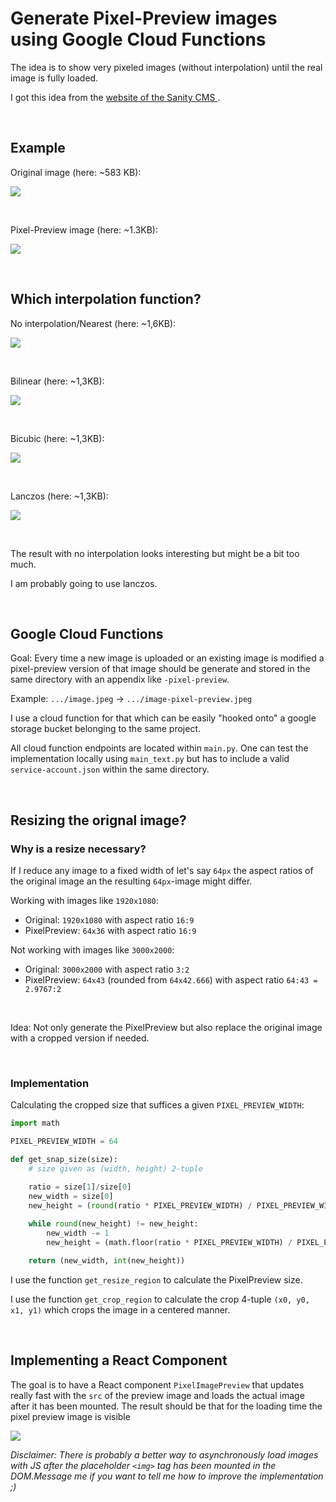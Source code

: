 
# Generate Pixel-Preview images using Google Cloud Functions 

The idea is to show very pixeled images (without interpolation) until 
the real image is fully loaded.

I got this idea from the [website of the Sanity CMS ](https://www.sanity.io/blog).

<br/>

## Example 

Original image (here: ~583 KB):

![](examples/tmp-crop.jpg)

<br/>

Pixel-Preview image (here: ~1.3KB):

![](examples/tmp-pixel-lanczos.jpg)

<br/>

## Which interpolation function?

No interpolation/Nearest (here: ~1,6KB):

![](examples/tmp-pixel-nearest.jpg)

<br/>

Bilinear (here: ~1,3KB):

![](examples/tmp-pixel-bilinear.jpg)

<br/>

Bicubic (here: ~1,3KB):

![](examples/tmp-pixel-bicubic.jpg)

<br/>

Lanczos (here: ~1,3KB):

![](examples/tmp-pixel-lanczos.jpg)

<br/>

The result with no interpolation looks interesting but might be a bit too much.

I am probably going to use lanczos.

<br/>

## Google Cloud Functions

Goal: Every time a new image is uploaded or an existing image is modified a 
pixel-preview version of that image should be generate and stored in the same 
directory with an appendix like `-pixel-preview`.

Example: `.../image.jpeg` -> `.../image-pixel-preview.jpeg`

I use a cloud function for that which can be easily "hooked onto" a google 
storage bucket belonging to the same project.

All cloud function endpoints are located within `main.py`. One can test the
implementation locally using `main_text.py` but has to include a valid 
`service-account.json` within the same directory.

<br/>

## Resizing the orignal image?

### Why is a resize necessary? 

If I reduce any image to a fixed width of let's say `64px` the aspect ratios
of the original image an the resulting `64px`-image might differ.

Working with images like `1920x1080`:
* Original: `1920x1080` with aspect ratio `16:9`
* PixelPreview: `64x36` with aspect ratio `16:9`

Not working with images like `3000x2000`:
* Original: `3000x2000` with aspect ratio `3:2`
* PixelPreview: `64x43` (rounded from `64x42.666`) with aspect ratio `64:43 = 2.9767:2`

<br/>

Idea: Not only generate the PixelPreview but also replace the original image 
with a cropped version if needed.

<br/>

### Implementation

Calculating the cropped size that suffices a given `PIXEL_PREVIEW_WIDTH`:

```python
import math

PIXEL_PREVIEW_WIDTH = 64

def get_snap_size(size):
    # size given as (width, height) 2-tuple

    ratio = size[1]/size[0]
    new_width = size[0]
    new_height = (round(ratio * PIXEL_PREVIEW_WIDTH) / PIXEL_PREVIEW_WIDTH) * size[0]
    
    while round(new_height) != new_height:
        new_width -= 1
        new_height = (math.floor(ratio * PIXEL_PREVIEW_WIDTH) / PIXEL_PREVIEW_WIDTH) * new_width

    return (new_width, int(new_height))
```

I use the function `get_resize_region` to calculate the PixelPreview size.

I use the function `get_crop_region` to calculate the crop 4-tuple 
`(x0, y0, x1, y1)` which crops the image in a centered manner.

<br/>

## Implementing a React Component

The goal is to have a React component `PixelImagePreview` that updates 
really fast with the `src` of the preview image and loads the actual 
image after it has been mounted. The result should be that for the 
loading time the pixel preview image is visible

![](examples/PixelImagePreview.gif)

*Disclaimer: There is probably a better way to asynchronously load 
images with JS after the placeholder `<img>` tag has been mounted in
the DOM.Message me if you want to tell me how to improve the 
implementation ;)*
